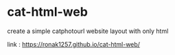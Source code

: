 # cat-html-web
create a simple catphotourl website layout with only html

link : https://ronak1257.github.io/cat-html-web/
